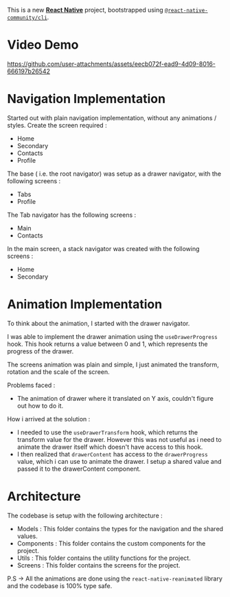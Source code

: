 
This is a new [**React Native**](https://reactnative.dev) project, bootstrapped using [`@react-native-community/cli`](https://github.com/react-native-community/cli).

# Video Demo

https://github.com/user-attachments/assets/eecb072f-ead9-4d09-8016-666197b26542

# Navigation Implementation 

Started out with plain navigation implementation, without any animations / styles.
Create the screen required : 
 - Home
 - Secondary
 - Contacts
 - Profile

The base ( i.e. the root navigator) was setup as a drawer navigator, with the following screens : 
 - Tabs
 - Profile

The Tab navigator has the following screens : 
 - Main
 - Contacts

In the main screen, a stack navigator was created with the following screens : 
 - Home
 - Secondary

# Animation Implementation 

To think about the animation, I started with the drawer navigator. 

I was able to implement the drawer animation using the `useDrawerProgress` hook. This hook returns a value between 0 and 1, which represents the progress of the drawer.

The screens animation was plain and simple, I just animated the transform, rotation and the scale of the screen. 

Problems faced : 
 - The animation of drawer where it translated on Y axis, couldn't figure out how to do it. 

How i arrived at the solution : 
 - I needed to use the `useDrawerTransform` hook, which returns the transform value for the drawer. However this was not useful as i need to animate the drawer itself which doesn't have access to this hook. 
 - I then realized that `drawerContent` has access to the `drawerProgress` value, which i can use to animate the drawer. I setup a shared value and passed it to the drawerContent component. 

 # Architecture 
 The codebase is setup with the following architecture : 
 - Models : This folder contains the types for the navigation and the shared values. 
 - Components : This folder contains the custom components for the project. 
 - Utils : This folder contains the utility functions for the project. 
 - Screens : This folder contains the screens for the project.

 P.S -> All the animations are done using the `react-native-reanimated` library and the codebase is 100% type safe. 
